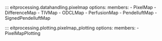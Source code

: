 ::: eitprocessing.datahandling.pixelmap
    options:
        members:
        - PixelMap
        - DifferenceMap
        - TIVMap
        - ODCLMap
        - PerfusionMap
        - PendelluftMap
        - SignedPendelluftMap

::: eitprocessing.plotting.pixelmap_plotting
    options:
        members:
        - PixelMapPlotting
